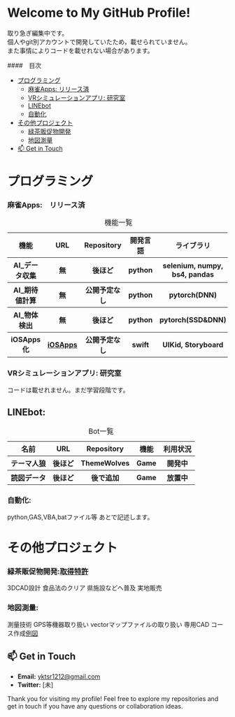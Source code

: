# Welcome to My GitHub Profile!

取り急ぎ編集中です。  
個人やgit別アカウントで開発していたため，載せられていません。　  
また事情によりコードを載せれない場合があります。  


####　目次
- [プログラミング](#プログラミング)
  - [麻雀Apps: リリース済](#麻雀apps-リリース済)
  - [VRシミュレーションアプリ: 研究室](#vrシミュレーションアプリ-研究室)
  - [LINEbot](#linebot)
  - [自動化](#自動化)
- [その他プロジェクト](#その他プロジェクト)
  - [緑茶販促物開発](#緑茶販促物開発)
  - [地図測量](#地図測量)
- [📫 Get in Touch](#-get-in-touch)


# プログラミング

### 麻雀Apps:　リリース済

<table>
  <caption>機能一覧</caption>
  <thead>
    <tr><th>機能</th><th>URL</th><th>Repository</th><th>開発言語</th><th>ライブラリ</th></tr>
  </thead>
  <tbody>
    <tr><th>AI_データ収集</th><th>無</th><th>後ほど</th><th>python</th><th>selenium, numpy, bs4, pandas</th></tr>
    <tr><th>AI_期待値計算</th><th>無</th><th>公開予定なし</th><th>python</th><th>pytorch(DNN)</th></tr>
    <tr><th>AI_物体検出</th><th>無</th><th>後ほど</th><th>python</th><th>pytorch(SSD&DNN)</th></tr>
    <tr><th>iOSApps化</th>
      <th>
        <a href="https://apps.apple.com/jp/app/%E9%BA%BB%E9%9B%80ai-%E9%85%8D%E7%89%8C%E3%83%81%E3%82%A7%E3%83%83%E3%82%AB%E3%83%BC/id1637036872">
          iOSApps
        </a>
      </th>
      <th>公開予定なし</th><th>swift</th><th>UIKid, Storyboard</th>
    </tr>
  </tbody>
</table>


### VRシミュレーションアプリ: 研究室
コードは載せれません。まだ学習段階です。
## LINEbot: 
<table>
  <caption>Bot一覧</caption>
  <thead>
    <tr><th>名前</th><th>URL</th><th>Repository</th><th>機能</th><th>利用状況</th></tr>
  </thead>
  <tbody>
    <tr><th>テーマ人狼</th><th>後ほど</th><th>ThemeWolves</th><th>Game</th><th>開発中</th></tr>
    <tr><th>読図データ</th><th>後ほど</th><th>後で追加</th><th>Game</th><th>放置中</th></tr>
  </tbody>
</table>

### 自動化:
python,GAS,VBA,batファイル等
あとで記述します。

# その他プロジェクト


### 緑茶販促物開発:[取得特許](https://www.j-platpat.inpit.go.jp/c1801/PU/JP-2021-115207/11/ja)
3DCAD設計
食品法のクリア
県施設などへ普及
実地販売

### 地図測量:
  測量技術
  GPS等機器取り扱い
  vectorマップファイルの取り扱い
  専用CAD
  コース作成[例図](https://github.com/skuro1115/skuro1115#:~:text=7%20minutes%20ago-,%E3%82%B3%E3%83%BC%E3%82%B9%E6%9A%AB%E5%AE%9A2_All.jpg,-Add%20files%20via)



## 📫 Get in Touch

- **Email:** [yktsr1212@gmail.com](mailto:yktsr1212@gmail.com)
- **Twitter:** [未]

Thank you for visiting my profile! Feel free to explore my repositories and get in touch if you have any questions or collaboration ideas.


